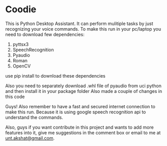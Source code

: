 # Coodie
This is Python Desktop Assistant. It can perform mulitiple tasks by just recognizing your voice commands.
To make this run in your pc/laptop you need to download few dependencies:
  1. pyttsx3
  2. SpeechRecognition
  3. Pyaudio
  4. Roman
  5. OpenCV 
  
  use pip install to download these dependencies
  
  Also you need to separately download .whl file of pyaudio from uci python and then install it in your package folder
Also made a couple of changes in this code

Guys! Also remember to have a fast and secured internet connection to make this run. Because it is using google speech recognition api to understand the commands.

Also, guys if you want contribute in this project and wants to add more features into it, give me suggestions in the comment box or email to me at unt.akshat@gmail.com. 
